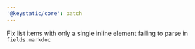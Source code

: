 ```yaml
---
'@keystatic/core': patch
---
```


Fix list items with only a single inline element failing to parse in `fields.markdoc`
